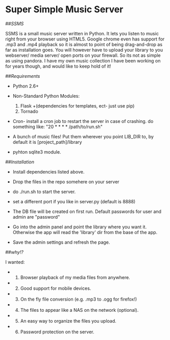 Super Simple Music Server
==========================



##*SSMS*

SSMS is a small music server written in Python. It lets you listen to music right from your browser using HTML5. Google chrome even has support for .mp3 and .mp4 playback so it is almost to point of being drag-and-drop as far as installation goes. You will however have to upload your library to you webserver/ media server/ open ports on your firewall. So its not as simple as using pandora. I have my own music collection I have been working on for years though, and would like to keep hold of it!




##*Requirements*

+ Python 2.6+

+ Non-Standard Python Modules:
    1. Flask +(dependencies for templates, ect- just use pip)
    2. Tornado

+ Cron- install a cron job to restart the server in case of crashing. 
    do something like: "20 * * * * /path/to/run.sh"

+ A bunch of music files! Put them wherever you point LIB_DIR to, by default it is
    [project_path]/library

+ pyhton sqlite3 module. 




##*Installation*

+ Install dependencies listed above.

+ Drop the files in the repo somehere on your server

+ do ./run.sh to start the server.

+ set a different port if you like in server.py (default is 8888)

+ The DB file will be created on first run. Default passwords for user and admin are "password"

+ Go into the admin panel and point the library where you want it. Otherwise the app will read the 
    'library' dir from the base of the app. 

+ Save the admin settings and refresh the page. 



##*why!?*

I wanted: 
+ 1. Browser playback of my media files from anywhere. 
+ 2. Good support for mobile devices. 
+ 3. On the fly file conversion (e.g. .mp3 to .ogg for firefox!)
+ 4. The files to appear like a NAS on the network (optional).
+ 5. An easy way to organize the files you upload. 
+ 6. Password protection on the server. 

